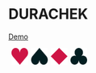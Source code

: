 
# DURACHEK

[Demo](https://durachek.herokuapp.com/)

<div style="display: flex">
  <img src="./public/images/h.svg" width="33" height="33" style="margin-left: 6px">
  <img src="./public/images/s.svg" width="33" height="33" style="margin-left: 6px">
  <img src="./public/images/d.svg" width="33" height="33" style="margin-left: 6px">
  <img src="./public/images/c.svg" width="33" height="33" style="margin-left: 6px">
</div>
